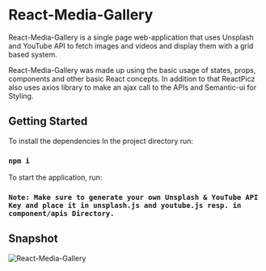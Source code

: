 # **React-Media-Gallery**

React-Media-Gallery is a single page web-application that uses Unsplash and YouTube API to fetch images and videos and display them with a grid based system.

React-Media-Gallery was made up using the basic usage of states, props, components and other basic React concepts. In addition to that ReactPicz also uses axios library to make an ajax call to the APIs and Semantic-ui for Styling.

## Getting Started

To install the dependencies In the project directory run:

### `npm i`

To start the application, run:

### `Note: Make sure to generate your own Unsplash & YouTube API Key and place it in unsplash.js and youtube.js resp. in component/apis Directory.`

## Snapshot

![React-Media-Gallery](Snapshot/React-Media-Gallery.gif)
